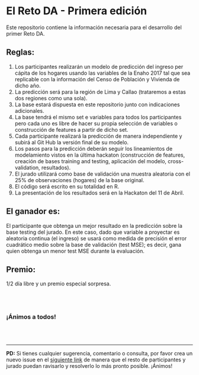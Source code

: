 # El Reto DA - Primera edición
Este repositorio contiene la información necesaria para el desarrollo del primer Reto DA.

## Reglas:
1.	Los participantes realizarán un modelo de predicción del ingreso per cápita de los hogares usando las variables de la Enaho 2017 tal que sea replicable con la información del Censo de Población y Vivienda de dicho año.
2.	La predicción será para la región de Lima y Callao (trataremos a estas dos regiones como una sola).
3.	La base estará dispuesta en este repositorio junto con indicaciones adicionales.
4.	La base tendrá el mismo set e variables para todos los participantes pero cada uno es libre de hacer su propia selección de variables o construcción de features a partir de dicho set.
5.	Cada participante realizará la predicción de manera independiente y subirá al Git Hub la versión final de su modelo.
6.	Los pasos para la predicción deberán seguir los lineamientos de modelamiento vistos en la última hackaton (construcción de features, creación de bases training and testing, aplicación del modelo, cross-validation, resultados).
7.	El jurado utilizará como base de validación una muestra aleatoria con el 25% de observaciones (hogares) de la base original.
8.	El código será escrito en su totalidad en R.
9.	La presentación de los resultados será en la Hackaton del 11 de Abril.

## El ganador es:
El participante que obtenga un mejor resultado en la predicción sobre la base testing del jurado. En este caso, dado que variable a proyectar es aleatoria continua (el ingreso) se usará como medida de precisión el error cuadrático medio sobre la base de validación (test MSE); es decir, gana quien obtenga un menor test MSE durante la evaluación.

## Premio:
1/2 día libre y un premio especial sorpresa.

<br/><br/>
### ¡Ánimos a todos!
<br/><br/>

***
**PD:** Si tienes cualquier sugerencia, comentario o consulta, por favor crea un nuevo issue en el [siguiente link](https://github.com/FaridRodriguez/El-Reto-DA-1ed/issues) de manera que el resto de participantes y jurado puedan ravisarlo y resolverlo lo más pronto posible. ¡Ánimos!
